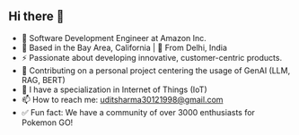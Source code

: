 ## Hi there 👋

- 💼 Software Development Engineer at Amazon Inc.
- 📍 Based in the Bay Area, California | 🏡 From Delhi, India
- ⚡️ Passionate about developing innovative, customer-centric products.
- 🌱 Contributing on a personal project centering the usage of GenAI (LLM, RAG, BERT)
- 🤔 I have a specialization in Internet of Things (IoT)
- 📫 How to reach me: uditsharma30121998@gmail.com
- ✅ Fun fact: We have a community of over 3000 enthusiasts for Pokemon GO!
